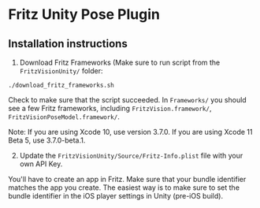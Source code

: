 ﻿
# Fritz Unity Pose Plugin

## Installation instructions

1. Download Fritz Frameworks (Make sure to run script from the `FritzVisionUnity/` folder:

```
./download_fritz_frameworks.sh
```

Check to make sure that the script succeeded. In `Frameworks/` you should see a few Fritz frameworks, including `FritzVision.framework/`, `FritzVisionPoseModel.framework/`.

Note: If you are using Xcode 10, use version 3.7.0. If you are using Xcode 11 Beta 5, use 3.7.0-beta.1.


2. Update the `FritzVisionUnity/Source/Fritz-Info.plist` file with your own API Key.

You'll have to create an app in Fritz. Make sure that your bundle identifier matches the app you create. The easiest way is to make sure to set the bundle identifier in the iOS player settings in Unity (pre-iOS build).
